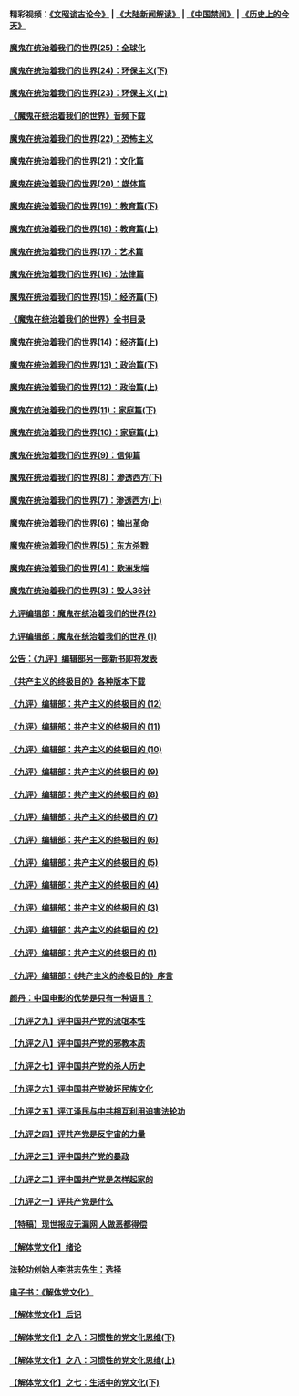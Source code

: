 #### 精彩视频：[《文昭谈古论今》](https://github.com/gfw-breaker/wenzhao/blob/master/README.md?t=11181831) | [《大陆新闻解读》](https://github.com/gfw-breaker/ntdtv-comedy/blob/master/README.md?t=11181831) | [《中国禁闻》](https://github.com/gfw-breaker/ntdtv-news/blob/master/README.md?t=11181831) | [《历史上的今天》](https://github.com/gfw-breaker/today-in-history/blob/master/README.md?t=11181831) 

#### [魔鬼在统治着我们的世界(25)：全球化](../pages/nsc422/n10788205.md?t=11181831) 

#### [魔鬼在统治着我们的世界(24)：环保主义(下)](../pages/nsc422/n10695307.md?t=11181831) 

#### [魔鬼在统治着我们的世界(23)：环保主义(上)](../pages/nsc422/n10688613.md?t=11181831) 

#### [《魔鬼在统治着我们的世界》音频下载](../pages/nsc422/n10635553.md?t=11181831) 

#### [魔鬼在统治着我们的世界(22)：恐怖主义](../pages/nsc422/n10614727.md?t=11181831) 

#### [魔鬼在统治着我们的世界(21)：文化篇](../pages/nsc422/n10597706.md?t=11181831) 

#### [魔鬼在统治着我们的世界(20)：媒体篇](../pages/nsc422/n10586579.md?t=11181831) 

#### [魔鬼在统治着我们的世界(19)：教育篇(下)](../pages/nsc422/n10564808.md?t=11181831) 

#### [魔鬼在统治着我们的世界(18)：教育篇(上)](../pages/nsc422/n10526970.md?t=11181831) 

#### [魔鬼在统治着我们的世界(17)：艺术篇](../pages/nsc422/n10499093.md?t=11181831) 

#### [魔鬼在统治着我们的世界(16)：法律篇](../pages/nsc422/n10485969.md?t=11181831) 

#### [魔鬼在统治着我们的世界(15)：经济篇(下)](../pages/nsc422/n10469975.md?t=11181831) 

#### [《魔鬼在统治着我们的世界》全书目录](../pages/nsc422/n10464261.md?t=11181831) 

#### [魔鬼在统治着我们的世界(14)：经济篇(上)](../pages/nsc422/n10457370.md?t=11181831) 

#### [魔鬼在统治着我们的世界(13)：政治篇(下)](../pages/nsc422/n10448270.md?t=11181831) 

#### [魔鬼在统治着我们的世界(12)：政治篇(上)](../pages/nsc422/n10444576.md?t=11181831) 

#### [魔鬼在统治着我们的世界(11)：家庭篇(下)](../pages/nsc422/n10440961.md?t=11181831) 

#### [魔鬼在统治着我们的世界(10)：家庭篇(上)](../pages/nsc422/n10435448.md?t=11181831) 

#### [魔鬼在统治着我们的世界(9)：信仰篇](../pages/nsc422/n10432159.md?t=11181831) 

#### [魔鬼在统治着我们的世界(8)：渗透西方(下)](../pages/nsc422/n10429603.md?t=11181831) 

#### [魔鬼在统治着我们的世界(7)：渗透西方(上)](../pages/nsc422/n10426013.md?t=11181831) 

#### [魔鬼在统治着我们的世界(6)：输出革命](../pages/nsc422/n10421536.md?t=11181831) 

#### [魔鬼在统治着我们的世界(5)：东方杀戮](../pages/nsc422/n10417707.md?t=11181831) 

#### [魔鬼在统治着我们的世界(4)：欧洲发端](../pages/nsc422/n10414890.md?t=11181831) 

#### [魔鬼在统治着我们的世界(3)：毁人36计](../pages/nsc422/n10411583.md?t=11181831) 

#### [九评编辑部：魔鬼在统治着我们的世界(2)](../pages/nsc422/n10410036.md?t=11181831) 

#### [九评编辑部：魔鬼在统治着我们的世界 (1)](../pages/nsc422/n10406825.md?t=11181831) 

#### [公告：《九评》编辑部另一部新书即将发表](../pages/nsc422/n10405104.md?t=11181831) 

#### [《共产主义的终极目的》各种版本下载](../pages/nsc422/n10022138.md?t=11181831) 

#### [《九评》编辑部：共产主义的终极目的 (12)](../pages/nsc422/n9933272.md?t=11181831) 

#### [《九评》编辑部：共产主义的终极目的 (11)](../pages/nsc422/n9924973.md?t=11181831) 

#### [《九评》编辑部：共产主义的终极目的 (10)](../pages/nsc422/n9920883.md?t=11181831) 

#### [《九评》编辑部：共产主义的终极目的 (9)](../pages/nsc422/n9916363.md?t=11181831) 

#### [《九评》编辑部：共产主义的终极目的 (8)](../pages/nsc422/n9912488.md?t=11181831) 

#### [《九评》编辑部：共产主义的终极目的 (7)](../pages/nsc422/n9901176.md?t=11181831) 

#### [《九评》编辑部：共产主义的终极目的 (6)](../pages/nsc422/n9899359.md?t=11181831) 

#### [《九评》编辑部：共产主义的终极目的 (5)](../pages/nsc422/n9893174.md?t=11181831) 

#### [《九评》编辑部：共产主义的终极目的 (4)](../pages/nsc422/n9891246.md?t=11181831) 

#### [《九评》编辑部：共产主义的终极目的 (3)](../pages/nsc422/n9879879.md?t=11181831) 

#### [《九评》编辑部：共产主义的终极目的 (2)](../pages/nsc422/n9876205.md?t=11181831) 

#### [《九评》编辑部：共产主义的终极目的 (1)](../pages/nsc422/n9865857.md?t=11181831) 

#### [《九评》编辑部：《共产主义的终极目的》序言](../pages/nsc422/n9862666.md?t=11181831) 

#### [颜丹：中国电影的优势是只有一种语言？](../pages/nsc422/n9583062.md?t=11181831) 

#### [【九评之九】评中国共产党的流氓本性](../pages/nsc422/n737542.md?t=11181831) 

#### [【九评之八】评中国共产党的邪教本质](../pages/nsc422/n735942.md?t=11181831) 

#### [【九评之七】评中国共产党的杀人历史](../pages/nsc422/n733806.md?t=11181831) 

#### [【九评之六】评中国共产党破坏民族文化](../pages/nsc422/n731667.md?t=11181831) 

#### [【九评之五】评江泽民与中共相互利用迫害法轮功](../pages/nsc422/n730058.md?t=11181831) 

#### [【九评之四】评共产党是反宇宙的力量](../pages/nsc422/n727814.md?t=11181831) 

#### [【九评之三】评中国共产党的暴政](../pages/nsc422/n725597.md?t=11181831) 

#### [【九评之二】评中国共产党是怎样起家的](../pages/nsc422/n723946.md?t=11181831) 

#### [【九评之一】评共产党是什么](../pages/nsc422/n722529.md?t=11181831) 

#### [【特稿】现世报应无漏网 人做恶都得偿](../pages/nsc422/n4215167.md?t=11181831) 

#### [【解体党文化】绪论](../pages/nsc422/n1449356.md?t=11181831) 

#### [法轮功创始人李洪志先生：选择](../pages/nsc422/n3580738.md?t=11181831) 

#### [电子书：《解体党文化》](../pages/nsc422/n1573484.md?t=11181831) 

#### [【解体党文化】后记](../pages/nsc422/n1531999.md?t=11181831) 

#### [【解体党文化】之八：习惯性的党文化思维(下)](../pages/nsc422/n1526477.md?t=11181831) 

#### [【解体党文化】之八：习惯性的党文化思维(上)](../pages/nsc422/n1520631.md?t=11181831) 

#### [【解体党文化】之七：生活中的党文化(下)](../pages/nsc422/n1513446.md?t=11181831) 

